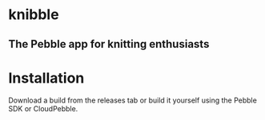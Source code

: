 # knibble
## The Pebble app for knitting enthusiasts

# Installation

Download a build from the releases tab or build it yourself using the Pebble SDK or CloudPebble.
